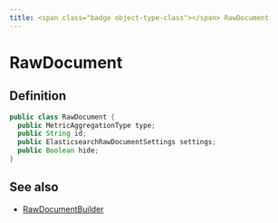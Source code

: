 ```yaml
---
title: <span class="badge object-type-class"></span> RawDocument
---
```

# <span class="badge object-type-class"></span> RawDocument

## Definition

```java
public class RawDocument {
  public MetricAggregationType type;
  public String id;
  public ElasticsearchRawDocumentSettings settings;
  public Boolean hide;
}
```
## See also

 * <span class="badge builder"></span> [RawDocumentBuilder](./builder-RawDocumentBuilder.md)
